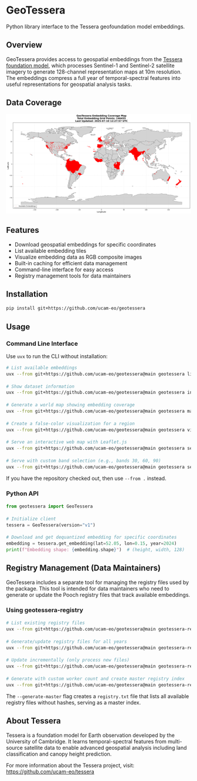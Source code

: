 # GeoTessera

Python library interface to the Tessera geofoundation model embeddings.

## Overview

GeoTessera provides access to geospatial embeddings from the [Tessera foundation model](https://github.com/ucam-eo/tessera), which processes Sentinel-1 and Sentinel-2 satellite imagery to generate 128-channel representation maps at 10m resolution. The embeddings compress a full year of temporal-spectral features into useful representations for geospatial analysis tasks.

## Data Coverage

![My Real-time Map](map.png)

## Features

- Download geospatial embeddings for specific coordinates
- List available embedding tiles
- Visualize embedding data as RGB composite images
- Built-in caching for efficient data management
- Command-line interface for easy access
- Registry management tools for data maintainers

## Installation

```bash
pip install git+https://github.com/ucam-eo/geotessera
```

## Usage

### Command Line Interface

Use `uvx` to run the CLI without installation:

```bash
# List available embeddings
uvx --from git+https://github.com/ucam-eo/geotessera@main geotessera list-embeddings --limit 10

# Show dataset information
uvx --from git+https://github.com/ucam-eo/geotessera@main geotessera info

# Generate a world map showing embedding coverage
uvx --from git+https://github.com/ucam-eo/geotessera@main geotessera map --output coverage_map.png

# Create a false-color visualization for a region
uvx --from git+https://github.com/ucam-eo/geotessera@main geotessera visualize --topojson example/CB.geojson --output cambridge_viz.tiff

# Serve an interactive web map with Leaflet.js
uvx --from git+https://github.com/ucam-eo/geotessera@main geotessera serve --geojson example/CB.geojson --open

# Serve with custom band selection (e.g., bands 30, 60, 90)
uvx --from git+https://github.com/ucam-eo/geotessera@main geotessera serve --geojson example/CB.geojson --bands 30 60 90 --open
```

If you have the repository checked out, then use `--from .` instead.

### Python API

```python
from geotessera import GeoTessera

# Initialize client
tessera = GeoTessera(version="v1")

# Download and get dequantized embedding for specific coordinates
embedding = tessera.get_embedding(lat=52.05, lon=0.15, year=2024)
print(f"Embedding shape: {embedding.shape}")  # (height, width, 128)
```

## Registry Management (Data Maintainers)

GeoTessera includes a separate tool for managing the registry files used by the package. This tool is intended for data maintainers who need to generate or update the Pooch registry files that track available embeddings.

### Using geotessera-registry

```bash
# List existing registry files
uvx --from git+https://github.com/ucam-eo/geotessera@main geotessera-registry list /path/to/data

# Generate/update registry files for all years
uvx --from git+https://github.com/ucam-eo/geotessera@main geotessera-registry update /path/to/data

# Update incrementally (only process new files)
uvx --from git+https://github.com/ucam-eo/geotessera@main geotessera-registry update /path/to/data --incremental

# Generate with custom worker count and create master registry index
uvx --from git+https://github.com/ucam-eo/geotessera@main geotessera-registry update /path/to/data --workers 8 --generate-master
```

The `--generate-master` flag creates a `registry.txt` file that lists all available registry files without hashes, serving as a master index.

## About Tessera

Tessera is a foundation model for Earth observation developed by the University of Cambridge. It learns temporal-spectral features from multi-source satellite data to enable advanced geospatial analysis including land classification and canopy height prediction.

For more information about the Tessera project, visit: https://github.com/ucam-eo/tessera
